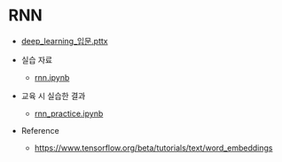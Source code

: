 # RNN

- [deep_learning_입문.pttx](deep_learning_입문.pptx)
- 실습 자료
    - [rnn.ipynb](deep_learning/rnn.ipynb)
- 교육 시 실습한 결과
    - [rnn_practice.ipynb](deep_learning/rnn_practice.ipynb)

- Reference
    - https://www.tensorflow.org/beta/tutorials/text/word_embeddings